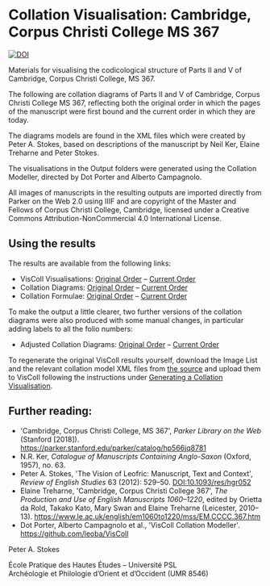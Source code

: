 # Collation Visualisation: Cambridge, Corpus Christi College MS 367

[![DOI](https://zenodo.org/badge/141545136.svg)](https://zenodo.org/badge/latestdoi/141545136)

Materials for visualising the codicological structure of Parts II and V of Cambridge, Corpus Christi College, MS 367.

The following are collation diagrams of Parts II and V of Cambridge, Corpus Christi College MS 367, reflecting both the original order in which the pages of the manuscript were first bound and the current order in which they are today.

The diagrams models are found in the XML files which were created by Peter A. Stokes, based on descriptions of the manuscript by Neil Ker, Elaine Treharne and Peter Stokes. 

The visualisations in the Output folders were generated using the Collation Modeller, directed by Dot Porter and Alberto Campagnolo. 

All images of manuscripts in the resulting outputs are imported directly from Parker on the Web 2.0 using  IIIF and are copyright of the Master and Fellows of Corpus Christi College, Cambridge, licensed under a Creative Commons Attribution-NonCommercial 4.0 International
License.

## Using the results

The results are available from the following links:

* VisColl Visualisations: [Original Order](https://pastokes.github.io/CCCC-367/Output%20%28original%20order%29/CCCC367.html) – [Current Order](https://pastokes.github.io/CCCC-367/Output%20%28current%20order%29/CCCC367.html)
* Collation Diagrams: [Original Order](https://pastokes.github.io/CCCC-367/Output%20%28original%20order%29/CCCC367-diagrams.html) – [Current Order](https://pastokes.github.io/CCCC-367/Output%20%28current%20order%29/CCCC367-diagrams.html)
* Collation Formulae: [Original Order](https://pastokes.github.io/CCCC-367/Output%20%28original%20order%29/CCCC367-formulas.html) – [Current Order](https://pastokes.github.io/CCCC-367/Output%20%28current%20order%29/CCCC367-formulas.html)

To make the output a little clearer, two further versions of the collation diagrams were also produced with some manual changes, in particular adding labels to all the folio numbers: 

* Adjusted Collation Diagrams: [Original Order](https://pastokes.github.io/CCCC-367/Output%20%28original%20order%29/CCCC%20367%20Diagrams%20-%20original.html) – [Current Order](https://pastokes.github.io/CCCC-367/Output%20%28current%20order%29/CCCC%20367%20Diagrams%20-%20current.html)

To regenerate the original VisColl results yourself, download the Image List and the relevant collation model XML files from [the source](https://github.com/pastokes/CCCC-367/) and upload them to VisColl following the instructions under [Generating a Collation Visualisation](https://github.com/leoba/VisColl#generate-collation-visualization).

## Further reading:

* 'Cambridge, Corpus Christi College, MS 367', _Parker Library on the Web_ (Stanford [2018]). <https://parker.stanford.edu/parker/catalog/hp566jq8781>
* N.R. Ker, _Catalogue of Manuscripts Containing Anglo-Saxon_ (Oxford, 1957), no. 63.
* Peter A. Stokes, 'The Vision of Leofric: Manuscript, Text and Context', _Review of English Studies_ 63 (2012): 529–50. [DOI:10.1093/res/hgr052](http://doi.org/10.1093/res/hgr052)
* Elaine Treharne, 'Cambridge, Corpus Christi College 367', _The Production and Use of English Manuscripts 1060–1220_, edited by Orietta da Rold, Takako Kato, Mary Swan and Elaine Treharne (Leicester, 2010–13). <https://www.le.ac.uk/english/em1060to1220/mss/EM.CCCC.367.htm>
* Dot Porter, Alberto Campagnolo et al., 'VisColl Collation Modeller'. <https://github.com/leoba/VisColl>

Peter A. Stokes

École Pratique des Hautes Études – Université PSL\
Archéologie et Philologie d’Orient et d’Occident (UMR 8546)
